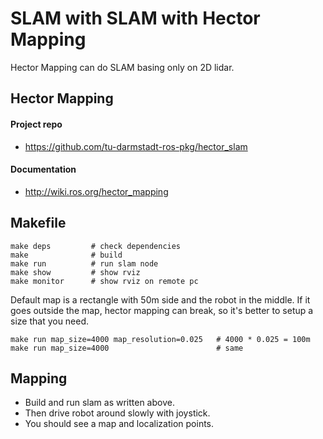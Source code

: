 # SLAM with SLAM with Hector Mapping

Hector Mapping can do SLAM basing only on 2D lidar.

## Hector Mapping
#### Project repo
* https://github.com/tu-darmstadt-ros-pkg/hector_slam

#### Documentation
* http://wiki.ros.org/hector_mapping

## Makefile
```
make deps         # check dependencies
make              # build
make run          # run slam node
make show         # show rviz
make monitor      # show rviz on remote pc
```

Default map is a rectangle with 50m side and the robot in the middle. If it goes outside the map, hector mapping can break, so it's better to setup a size that you need.
```
make run map_size=4000 map_resolution=0.025   # 4000 * 0.025 = 100m
make run map_size=4000                        # same
```

## Mapping
* Build and run slam as written above.
* Then drive robot around slowly with joystick.
* You should see a map and localization points.
